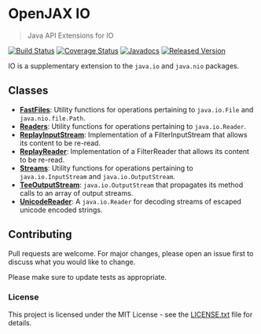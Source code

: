 # OpenJAX IO

> Java API Extensions for IO

[![Build Status](https://travis-ci.org/openjax/io.png)](https://travis-ci.org/openjax/io)
[![Coverage Status](https://coveralls.io/repos/github/openjax/io/badge.svg)](https://coveralls.io/github/openjax/io)
[![Javadocs](https://www.javadoc.io/badge/org.openjax/io.svg)](https://www.javadoc.io/doc/org.openjax/io)
[![Released Version](https://img.shields.io/maven-central/v/org.openjax/io.svg)](https://mvnrepository.com/artifact/org.openjax/io)

IO is a supplementary extension to the `java.io` and `java.nio` packages.

## Classes

* **[FastFiles](src/main/java/org.openjax/io/FastFiles.java)**: Utility functions for operations pertaining to `java.io.File` and `java.nio.file.Path`.
* **[Readers](src/main/java/org.openjax/io/Readers.java)**: Utility functions for operations pertaining to `java.io.Reader`.
* **[ReplayInputStream](src/main/java/org.openjax/io/ReplayInputStream.java)**: Implementation of a FilterInputStream that allows its content to be re-read.
* **[ReplayReader](src/main/java/org.openjax/io/ReplayReader.java)**: Implementation of a FilterReader that allows its content to be re-read.
* **[Streams](src/main/java/org.openjax/io/Streams.java)**: Utility functions for operations pertaining to `java.io.InputStream` and `java.io.OutputStream`.
* **[TeeOutputStream](src/main/java/org.openjax/io/TeeOutputStream.java)**: `java.io.OutputStream` that propagates its method calls to an array of output streams.
* **[UnicodeReader](src/main/java/org.openjax/io/UnicodeReader.java)**: A `java.io.Reader` for decoding streams of escaped unicode encoded strings.

## Contributing

Pull requests are welcome. For major changes, please open an issue first to discuss what you would like to change.

Please make sure to update tests as appropriate.

### License

This project is licensed under the MIT License - see the [LICENSE.txt](LICENSE.txt) file for details.